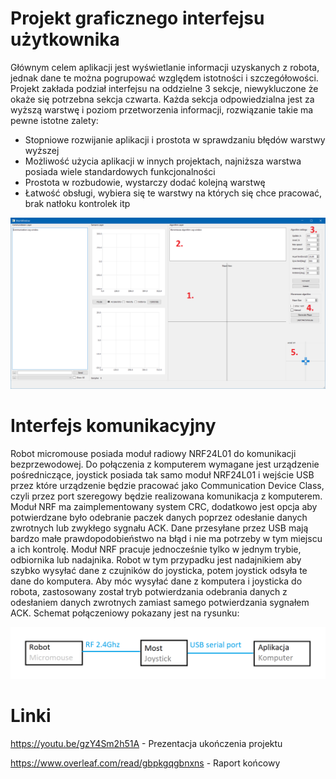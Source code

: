 # Projekt graficznego interfejsu użytkownika
 
Głównym celem aplikacji jest wyświetlanie informacji uzyskanych z robota, jednak dane te można pogrupować względem istotności i szczegółowości. Projekt zakłada podział interfejsu na oddzielne 3 sekcje, niewykluczone że okaże się potrzebna sekcja czwarta. Każda sekcja odpowiedzialna jest za wyższą warstwę i poziom przetworzenia informacji, rozwiązanie takie ma pewne istotne zalety:

* Stopniowe rozwijanie aplikacji i prostota w sprawdzaniu błędów warstwy wyższej
* Możliwość użycia aplikacji w innych projektach, najniższa warstwa posiada wiele standardowych funkcjonalności
* Prostota w rozbudowie, wystarczy dodać kolejną warstwę
* Łatwość obsługi, wybiera się te warstwy na których się chce pracować, brak natłoku kontrolek itp

![GitHub Logo](/images/app2.PNG)

# Interfejs komunikacyjny

Robot micromouse posiada moduł radiowy NRF24L01 do komunikacji bezprzewodowej. Do połączenia z komputerem wymagane jest urządzenie pośredniczące, joystick posiada tak samo moduł NRF24L01 i wejście USB przez które urządzenie będzie pracować jako Communication Device Class, czyli przez port szeregowy będzie realizowana komunikacja z komputerem. Moduł NRF ma zaimplementowany system CRC, dodatkowo jest opcja aby potwierdzane było odebranie paczek danych poprzez odesłanie danych zwrotnych lub zwykłego sygnału ACK. Dane przesyłane przez USB mają bardzo małe prawdopodobieństwo na błąd i nie ma potrzeby w tym miejscu a ich kontrolę. Moduł NRF pracuje jednocześnie tylko w jednym trybie, odbiornika lub nadajnika. Robot w tym przypadku jest nadajnikiem aby szybko wysyłać dane z czujników do joysticka, potem joystick odsyła te dane do komputera. Aby móc wysyłać dane z komputera i joysticka do robota, zastosowany został tryb potwierdzania odebrania danych z odesłaniem danych zwrotnych zamiast samego potwierdzania sygnałem ACK. Schemat połączeniowy pokazany jest na rysunku: 

![GitHub Logo](/images/interfejsy.png)


# Linki

https://youtu.be/gzY4Sm2h51A - Prezentacja ukończenia projektu

https://www.overleaf.com/read/gbpkgqgbnxns - Raport końcowy
